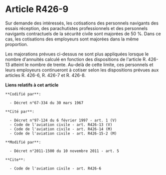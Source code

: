# Article R426-9

Sur demande des intéressés, les cotisations des personnels navigants des essais réception, des parachutistes professionnels
et des personnels navigants contractuels de la sécurité civile sont majorées de 50 %. Dans ce cas, les cotisations des
employeurs sont majorées dans la même proportion. 

Les majorations prévues ci-dessus ne sont plus appliquées lorsque le nombre d'annuités calculé en fonction des dispositions
de l'article R. 426-13 atteint le nombre de trente. Au-delà de cette limite, ces personnels et leurs employeurs continueront
à cotiser selon les dispositions prévues aux articles R. 426-6, R. 426-7 et R. 426-8.

**Liens relatifs à cet article**

	**Codifié par**:

	  - Décret n°67-334 du 30 mars 1967

	**Cité par**:

	  - Décret n°97-124 du 6 février 1997 - art. 1 (V)
	  - Code de l'aviation civile - art. R426-13 (V)
	  - Code de l'aviation civile - art. R426-14 (M)
	  - Code de l'aviation civile - art. R426-15-2 (M)

	**Modifié par**:

	  - Décret n°2011-1500 du 10 novembre 2011 - art. 5

	**Cite**:

	  - Code de l'aviation civile - art. R426-6
